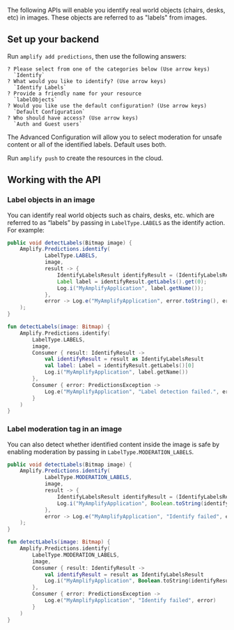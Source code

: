 The following APIs will enable you identify real world objects (chairs, desks, etc) in images.  These objects are referred to as "labels" from images.

## Set up your backend

Run `amplify add predictions`, then use the following answers:

```console
? Please select from one of the categories below (Use arrow keys)
  `Identify`
? What would you like to identify? (Use arrow keys)
  `Identify Labels`
? Provide a friendly name for your resource
  `labelObjects`
? Would you like use the default configuration? (Use arrow keys)
  `Default Configuration`
? Who should have access? (Use arrow keys)
  `Auth and Guest users`
```

The Advanced Configuration will allow you to select moderation for unsafe content or all of the identified labels. Default uses both.

Run `amplify push` to create the resources in the cloud.

## Working with the API

### Label objects in an image

You can identify real world objects such as chairs, desks, etc. which are referred to as “labels” by passing in `LabelType.LABELS` as the identify action. For example:

<amplify-block-switcher>
<amplify-block name="Java">

```java
public void detectLabels(Bitmap image) {
    Amplify.Predictions.identify(
            LabelType.LABELS,
            image,
            result -> {
                IdentifyLabelsResult identifyResult = (IdentifyLabelsResult) result;
                Label label = identifyResult.getLabels().get(0);
                Log.i("MyAmplifyApplication", label.getName());
            },
            error -> Log.e("MyAmplifyApplication", error.toString(), error)
    );
}
```

</amplify-block>
<amplify-block name="Kotlin">

```kotlin
fun detectLabels(image: Bitmap) {
    Amplify.Predictions.identify(
        LabelType.LABELS,
        image,
        Consumer { result: IdentifyResult ->
            val identifyResult = result as IdentifyLabelsResult
            val label: Label = identifyResult.getLabels()[0]
            Log.i("MyAmplifyApplication", label.getName())
        },
        Consumer { error: PredictionsException ->
            Log.e("MyAmplifyApplication", "Label detection failed.", error)
        }
    )
}
```

</amplify-block>
</amplify-block-switcher>

### Label moderation tag in an image

You can also detect whether identified content inside the image is safe by enabling moderation by passing in `LabelType.MODERATION_LABELS`.

<amplify-block-switcher>
<amplify-block name="Java">

```java
public void detectLabels(Bitmap image) {
    Amplify.Predictions.identify(
            LabelType.MODERATION_LABELS,
            image,
            result -> {
                IdentifyLabelsResult identifyResult = (IdentifyLabelsResult) result;
                Log.i("MyAmplifyApplication", Boolean.toString(identifyResult.isUnsafeContent()));
            },
            error -> Log.e("MyAmplifyApplication", "Identify failed", error)
    );
}
```

</amplify-block>
<amplify-block name="Kotlin">

```kotlin
fun detectLabels(image: Bitmap) {
    Amplify.Predictions.identify(
        LabelType.MODERATION_LABELS,
        image,
        Consumer { result: IdentifyResult ->
            val identifyResult = result as IdentifyLabelsResult
            Log.i("MyAmplifyApplication", Boolean.toString(identifyResult.isUnsafeContent))
        },
        Consumer { error: PredictionsException ->
            Log.e("MyAmplifyApplication", "Identify failed", error)
        }
    )
}
```

</amplify-block>
</amplify-block-switcher>
